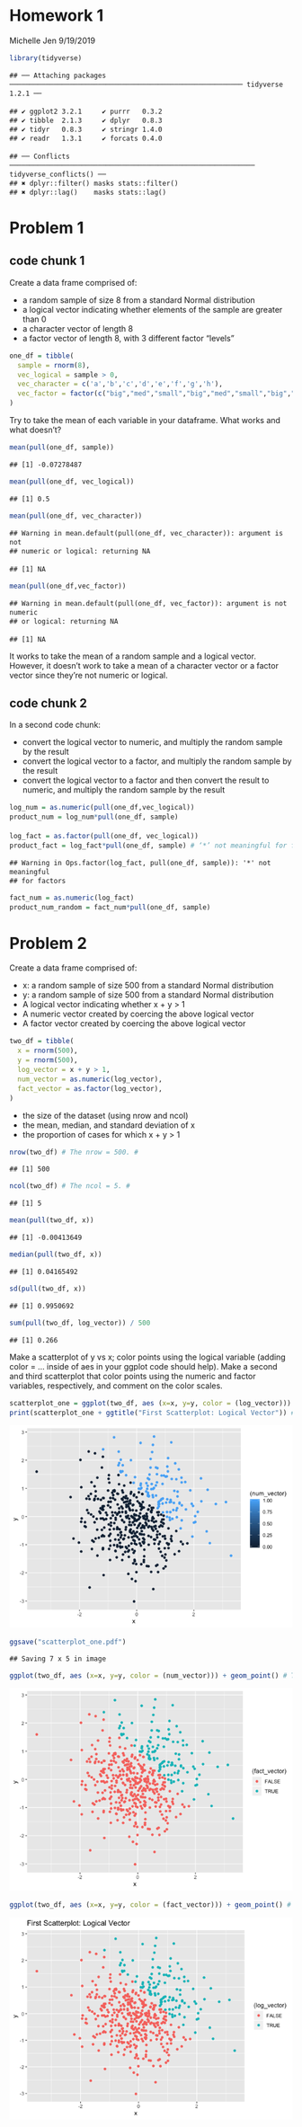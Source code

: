 Homework 1
================
Michelle Jen
9/19/2019

``` r
library(tidyverse)
```

    ## ── Attaching packages ────────────────────────────────────────────────────────── tidyverse 1.2.1 ──

    ## ✔ ggplot2 3.2.1     ✔ purrr   0.3.2
    ## ✔ tibble  2.1.3     ✔ dplyr   0.8.3
    ## ✔ tidyr   0.8.3     ✔ stringr 1.4.0
    ## ✔ readr   1.3.1     ✔ forcats 0.4.0

    ## ── Conflicts ───────────────────────────────────────────────────────────── tidyverse_conflicts() ──
    ## ✖ dplyr::filter() masks stats::filter()
    ## ✖ dplyr::lag()    masks stats::lag()

# Problem 1

## code chunk 1

Create a data frame comprised of:

  - a random sample of size 8 from a standard Normal distribution
  - a logical vector indicating whether elements of the sample are
    greater than 0
  - a character vector of length 8
  - a factor vector of length 8, with 3 different factor “levels”

<!-- end list -->

``` r
one_df = tibble(
  sample = rnorm(8),
  vec_logical = sample > 0,
  vec_character = c('a','b','c','d','e','f','g','h'),
  vec_factor = factor(c("big","med","small","big","med","small","big","small"))
)
```

Try to take the mean of each variable in your dataframe. What works and
what
    doesn’t?

``` r
mean(pull(one_df, sample))
```

    ## [1] -0.07278487

``` r
mean(pull(one_df, vec_logical))
```

    ## [1] 0.5

``` r
mean(pull(one_df, vec_character))
```

    ## Warning in mean.default(pull(one_df, vec_character)): argument is not
    ## numeric or logical: returning NA

    ## [1] NA

``` r
mean(pull(one_df,vec_factor))
```

    ## Warning in mean.default(pull(one_df, vec_factor)): argument is not numeric
    ## or logical: returning NA

    ## [1] NA

It works to take the mean of a random sample and a logical vector.
However, it doesn’t work to take a mean of a character vector or a
factor vector since they’re not numeric or logical.

## code chunk 2

In a second code chunk:

  - convert the logical vector to numeric, and multiply the random
    sample by the result
  - convert the logical vector to a factor, and multiply the random
    sample by the result
  - convert the logical vector to a factor and then convert the result
    to numeric, and multiply the random sample by the result

<!-- end list -->

``` r
log_num = as.numeric(pull(one_df,vec_logical))
product_num = log_num*pull(one_df, sample)

log_fact = as.factor(pull(one_df, vec_logical))
product_fact = log_fact*pull(one_df, sample) # ‘*’ not meaningful for factors. This makes sense since the factor vector did not yield a mean.#
```

    ## Warning in Ops.factor(log_fact, pull(one_df, sample)): '*' not meaningful
    ## for factors

``` r
fact_num = as.numeric(log_fact)
product_num_random = fact_num*pull(one_df, sample)
```

# Problem 2

Create a data frame comprised of:

  - x: a random sample of size 500 from a standard Normal distribution
  - y: a random sample of size 500 from a standard Normal distribution
  - A logical vector indicating whether x + y \> 1
  - A numeric vector created by coercing the above logical vector
  - A factor vector created by coercing the above logical vector

<!-- end list -->

``` r
two_df = tibble(
  x = rnorm(500),
  y = rnorm(500),
  log_vector = x + y > 1,
  num_vector = as.numeric(log_vector),
  fact_vector = as.factor(log_vector),
)
```

  - the size of the dataset (using nrow and ncol)
  - the mean, median, and standard deviation of x
  - the proportion of cases for which x + y \> 1

<!-- end list -->

``` r
nrow(two_df) # The nrow = 500. #
```

    ## [1] 500

``` r
ncol(two_df) # The ncol = 5. #
```

    ## [1] 5

``` r
mean(pull(two_df, x))
```

    ## [1] -0.00413649

``` r
median(pull(two_df, x))
```

    ## [1] 0.04165492

``` r
sd(pull(two_df, x))
```

    ## [1] 0.9950692

``` r
sum(pull(two_df, log_vector)) / 500
```

    ## [1] 0.266

Make a scatterplot of y vs x; color points using the logical variable
(adding color = … inside of aes in your ggplot code should help). Make a
second and third scatterplot that color points using the numeric and
factor variables, respectively, and comment on the color
scales.

``` r
scatterplot_one = ggplot(two_df, aes (x=x, y=y, color = (log_vector))) + geom_point()
print(scatterplot_one + ggtitle("First Scatterplot: Logical Vector")) # The red represents when the logical vector is false, that is x + y =< 1. The blue represents when the logical vector is true, that is x + y > 1. #
```

![](p8105_hw1_mj2881_files/figure-gfm/unnamed-chunk-4-1.png)<!-- -->

``` r
ggsave("scatterplot_one.pdf")
```

    ## Saving 7 x 5 in image

``` r
ggplot(two_df, aes (x=x, y=y, color = (num_vector))) + geom_point() # The darker blue represents when the numeric vector is false, that is x + y =<. The lighter blue represents when the numeric factor is true, that is x + y > 1.The scale is continuous since it's a numeric vector but values are either 1 or 0 (true or false) so theren't any colors in between#
```

![](p8105_hw1_mj2881_files/figure-gfm/unnamed-chunk-4-2.png)<!-- -->

``` r
ggplot(two_df, aes (x=x, y=y, color = (fact_vector))) + geom_point() # The red represents when the factor vector is false, that is x + y =< 1. The blue represents when the factor vector is true, that is x + y > 1. #
```

![](p8105_hw1_mj2881_files/figure-gfm/unnamed-chunk-4-3.png)<!-- -->
